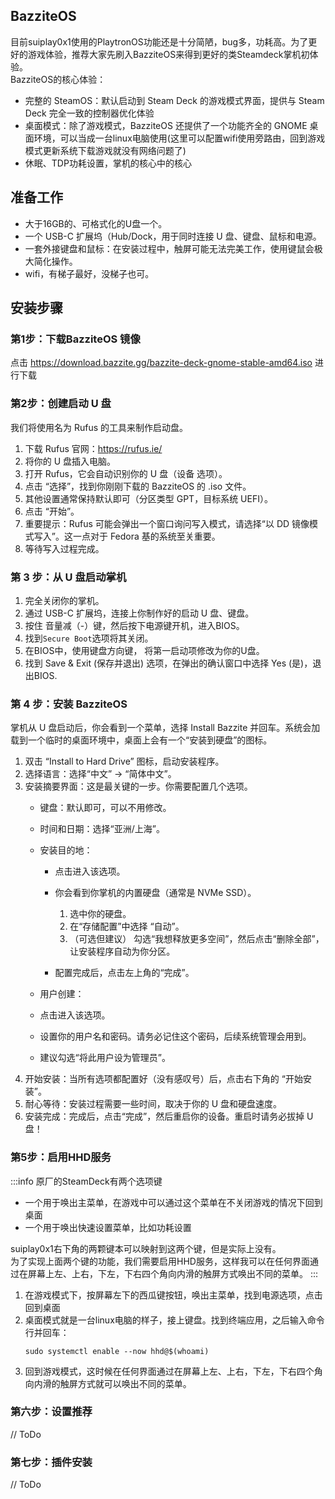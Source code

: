 ## BazziteOS
目前suiplay0x1使用的PlaytronOS功能还是十分简陋，bug多，功耗高。为了更好的游戏体验，推荐大家先刷入BazziteOS来得到更好的类Steamdeck掌机初体验。  
BazziteOS的核心体验：
- 完整的 SteamOS：默认启动到 Steam Deck 的游戏模式界面，提供与 Steam Deck 完全一致的控制器优化体验
- 桌面模式：除了游戏模式，BazziteOS 还提供了一个功能齐全的 GNOME 桌面环境，可以当成一台linux电脑使用(这里可以配置wifi使用旁路由，回到游戏模式更新系统下载游戏就没有网络问题了)
- 休眠、TDP功耗设置，掌机的核心中的核心

## 准备工作
- 大于16GB的、可格式化的U盘一个。
- 一个 USB-C 扩展坞（Hub/Dock，用于同时连接 U 盘、键盘、鼠标和电源。
- 一套外接键盘和鼠标：在安装过程中，触屏可能无法完美工作，使用键鼠会极大简化操作。
- wifi，有梯子最好，没梯子也可。

## 安装步骤
### 第1步：下载BazziteOS 镜像
点击 https://download.bazzite.gg/bazzite-deck-gnome-stable-amd64.iso 进行下载

### 第2步：创建启动 U 盘
我们将使用名为 Rufus 的工具来制作启动盘。
1. 下载 Rufus 官网：https://rufus.ie/
2. 将你的 U 盘插入电脑。
3. 打开 Rufus，它会自动识别你的 U 盘（设备 选项）。
4. 点击 “选择”，找到你刚刚下载的 BazziteOS 的 .iso 文件。
5. 其他设置通常保持默认即可（分区类型 GPT，目标系统 UEFI）。
6. 点击 “开始”。
7. 重要提示：Rufus 可能会弹出一个窗口询问写入模式，请选择“以 DD 镜像模式写入”。这一点对于 Fedora 基的系统至关重要。
8. 等待写入过程完成。

### 第 3 步：从 U 盘启动掌机
1. 完全关闭你的掌机。
2. 通过 USB-C 扩展坞，连接上你制作好的启动 U 盘、键盘。
3. 按住 音量减（-）键，然后按下电源键开机，进入BIOS。
4. 找到`Secure Boot`选项将其关闭。
5. 在BIOS中，使用键盘方向键， 将第一启动项修改为你的U盘。
6. 找到 Save & Exit (保存并退出) 选项，在弹出的确认窗口中选择 Yes (是)，退出BIOS.

### 第 4 步：安装 BazziteOS
掌机从 U 盘启动后，你会看到一个菜单，选择 Install Bazzite 并回车。系统会加载到一个临时的桌面环境中，桌面上会有一个“安装到硬盘”的图标。

1. 双击 “Install to Hard Drive” 图标，启动安装程序。
2. 选择语言：选择“中文” -> “简体中文”。
3. 安装摘要界面：这是最关键的一步。你需要配置几个选项。
    - 键盘：默认即可，可以不用修改。
    - 时间和日期：选择“亚洲/上海”。
    - 安装目的地：
        - 点击进入该选项。
        - 你会看到你掌机的内置硬盘（通常是 NVMe SSD）。
            1. 选中你的硬盘。
            2.  在“存储配置”中选择 “自动”。
            3. （可选但建议） 勾选“我想释放更多空间”，然后点击“删除全部”，让安装程序自动为你分区。

        - 配置完成后，点击左上角的“完成”。

    - 用户创建：
    - 点击进入该选项。
    - 设置你的用户名和密码。请务必记住这个密码，后续系统管理会用到。
    -  建议勾选“将此用户设为管理员”。
4. 开始安装：当所有选项都配置好（没有感叹号）后，点击右下角的 “开始安装”。
5. 耐心等待：安装过程需要一些时间，取决于你的 U 盘和硬盘速度。
6. 安装完成：完成后，点击“完成”，然后重启你的设备。重启时请务必拔掉 U 盘！

### 第5步：启用HHD服务
:::info
原厂的SteamDeck有两个选项键
- 一个用于唤出主菜单，在游戏中可以通过这个菜单在不关闭游戏的情况下回到桌面
- 一个用于唤出快速设置菜单，比如功耗设置  

suiplay0x1右下角的两颗键本可以映射到这两个键，但是实际上没有。  
为了实现上面两个键的功能，我们需要启用HHD服务，这样我可以在任何界面通过在屏幕上左、上右，下左，下右四个角向内滑的触屏方式唤出不同的菜单。
:::

1. 在游戏模式下，按屏幕左下的西瓜键按钮，唤出主菜单，找到电源选项，点击回到桌面
2. 桌面模式就是一台linux电脑的样子，接上键盘。找到终端应用，之后输入命令行并回车：
    ```
    sudo systemctl enable --now hhd@$(whoami)
    ```
3. 回到游戏模式，这时候在任何界面通过在屏幕上左、上右，下左，下右四个角向内滑的触屏方式就可以唤出不同的菜单。

### 第六步：设置推荐
// ToDo

### 第七步：插件安装
// ToDo